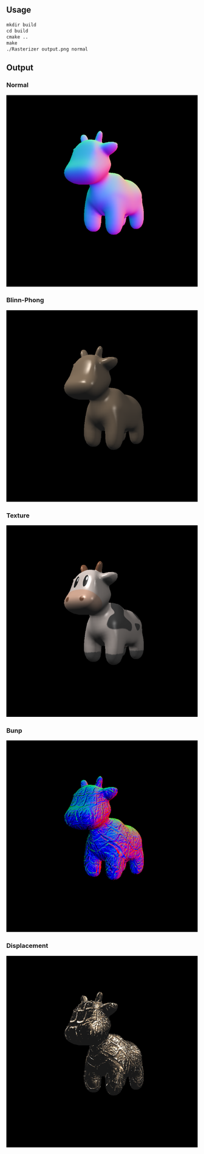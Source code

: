 ## Usage

```shell
mkdir build
cd build
cmake ..
make
./Rasterizer output.png normal
```

## Output

### Normal

![normal](../Accessory/normal.png)

### Blinn-Phong

![phong](../Accessory/phong.png)

### Texture

![texture](../Accessory/texture.png)

### Bunp

![bump](../Accessory/bump.png)

### Displacement

![displacement](../Accessory/displacement.png)